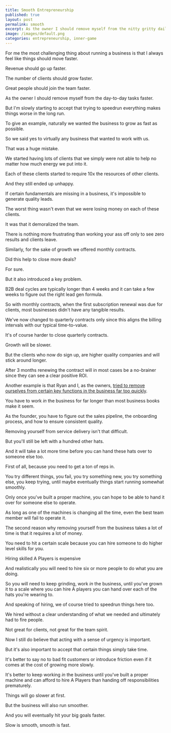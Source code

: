```yaml
---
title: Smooth Entrepreneurship
published: true
layout: post
permalink: smooth
excerpt: As the owner I should remove myself from the nitty gritty daily tasks faster.
image: /images/default.png
categories: entrepreneurship, inner-game
---
```


For me the most challenging thing about running a business is that I always feel like things should move faster.

Revenue should go up faster.

The number of clients should grow faster.

Great people should join the team faster.

As the owner I should remove myself from the day-to-day tasks faster.

But I'm slowly starting to accept that trying to speedrun everything makes things worse in the long run.

To give an example, naturally we wanted the business to grow as fast as possible.

So we said yes to virtually any business that wanted to work with us.

That was a huge mistake.

We started having lots of clients that we simply were not able to help no matter how much energy we put into it.

Each of these clients started to require 10x the resources of other clients. 

And they still ended up unhappy.

If certain fundamentals are missing in a business, it's impossible to generate quality leads. 

The worst thing wasn't even that we were losing money on each of these clients.

It was that it demoralized the team.

There is nothing more frustrating than working your ass off only to see zero results and clients leave.

Similarly, for the sake of growth we offered monthly contracts.

Did this help to close more deals?

For sure.

But it also introduced a key problem.

B2B deal cycles are typically longer than 4 weeks and it can take a few weeks to figure out the right lead gen formula.

So with monthly contracts, when the first subscription renewal was due for clients, most businesses didn't have any tangible results.

We've now changed to quarterly contracts only since this aligns the billing intervals with our typical time-to-value.

It's of course harder to close quarterly contracts.

Growth will be slower.

But the clients who now do sign up, are higher quality companies and will stick around longer.

After 3 months renewing the contract will in most cases be a no-brainer since they can see a clear positive ROI.

Another example is that Ryan and I, as the owners, [tried to remove ourselves from certain key functions in the business far too quickly](https://jakobgreenfeld.com/premature-handoff).

You have to work *in* the business for far longer than most business books make it seem.

As the founder, you have to figure out the sales pipeline, the onboarding process, and how to ensure consistent quality.

Removing yourself from service delivery isn't that difficult.

But you'll still be left with a hundred other hats.

And it will take a lot more time before you can hand these hats over to someone else too.

First of all, because you need to get a ton of reps in.

You try different things, you fail, you try something new, you try something else, you keep trying, until maybe eventually things start running somewhat smoothly.

Only once you've built a proper machine, you can hope to be able to hand it over for someone else to operate.

As long as one of the machines is changing all the time, even the best team member will fail to operate it.

The second reason why removing yourself from the business takes a lot of time is that it requires a lot of money.

You need to hit a certain scale because you can hire someone to do higher level skills for you.

Hiring skilled A Players is expensive

And realistically you will need to hire six or more people to do what you are doing.

So you will need to keep grinding, work *in* the business, until you've grown it to a scale where you can hire A players you can hand over each of the hats you're wearing to.

And speaking of hiring, we of course tried to speedrun things here too.

We hired without a clear understanding of what we needed and ultimately had to fire people.

Not great for clients, not great for the team spirit.

Now I still do believe that acting with a sense of urgency is important.

But it's also important to accept that certain things simply take time.

It's better to say no to bad fit customers or introduce friction even if it comes at the cost of growing more slowly.

It's better to keep working *in* the business until you've built a proper machine and can afford to hire A Players than handing off responsibilities prematurely.

Things will go slower at first. 

But the business will also run smoother. 

And you will eventually hit your big goals faster.

Slow is smooth, smooth is fast.